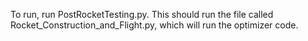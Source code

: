 To run, run PostRocketTesting.py. This should run the file called Rocket_Construction_and_Flight.py, which will run the optimizer code.
